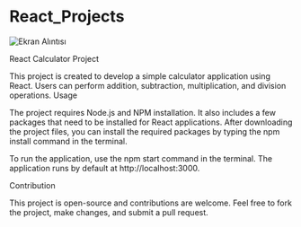 # React_Projects
![Ekran Alıntısı](https://user-images.githubusercontent.com/98668706/222960853-cc27d70f-1f56-437f-92e4-c85f6b5ac52e.PNG)

React Calculator Project

This project is created to develop a simple calculator application using React. Users can perform addition, subtraction, multiplication, and division operations.
Usage

The project requires Node.js and NPM installation. It also includes a few packages that need to be installed for React applications. After downloading the project files, you can install the required packages by typing the npm install command in the terminal.

To run the application, use the npm start command in the terminal. The application runs by default at http://localhost:3000.

Contribution

This project is open-source and contributions are welcome. Feel free to fork the project, make changes, and submit a pull request.
